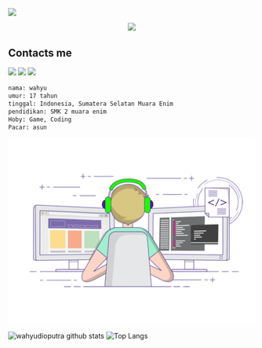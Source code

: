 <p>
<a href="//bit.ly/siteswahyudioputra"><img align="center" src="https://cardivo.vercel.app/api?name=wahyudioputra&description=Halo,%20I%27m%20Wahyu%20dan%20saya%20masih%20progammer%20pemula%20Nice%20to%20meet%20you&image=https://avatars.githubusercontent.com/wahyudioputra&usqp=CAU&backgroundColor=%23ecf0f1&youtube=wahyudioputra&github=wahyudioputra&pattern=ticTacToe&colorPattern=%23eaeaea&site=There is no God but Allah"/></a>
</p>
 
 <p>
 <p align="center">
 <img src="https://komarev.com/ghpvc/?username=wahyudioputra&color=blue&label=total orang melihat akun github wahyudioputra" />
 </p>

## Contacts me
<p>
<a href="http://wa.me/6283809157951" target="blank"><img src="https://img.shields.io/badge/Whatsapp-30302f?style=social&logo=whatsapp" /></a>
<a href="http://www.instagram.com/wahyudioputra_/" target="blank"><img src="https://img.shields.io/badge/Instagram-30302f?style=social&logo=instagram" /></a>
<a href="https://www.facebook.com/profile.php?id=100062405779198" target="blank"><img src="https://img.shields.io/badge/Facebook-30302f?style=social&logo=facebook" /></a>
</p>

```
nama: wahyu
umur: 17 tahun
tinggal: Indonesia, Sumatera Selatan Muara Enim
pendidikan: SMK 2 muara enim
Hoby: Game, Coding
Pacar: asun
```
<p>
<p align="center">
  <img alig src="./code.gif" />
</p>

![wahyudioputra github stats](https://github-readme-stats.vercel.app/api?username=wahyudioputra&layout=compact&theme=tokyonight)
![Top Langs](https://github-readme-stats.vercel.app/api/top-langs/?username=wahyudioputra&count_private=true&show_icons=true&theme=tokyonight)
<!--
